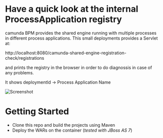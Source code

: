 # Have a quick look at the internal ProcessApplication registry

camunda BPM provides the shared engine running with multiple processes in different process applications. This small deployments provides a Servlet at:

 http://localhost:8080/camunda-shared-engine-registration-check/registrations
 
and prints the registry in the browser in order to do diagnossis in case of any problems.

It shows
 deploymentId -> Process Application Name

![Screenshot][1]

[1]: https://raw.github.com/camunda/camunda-consulting/master/snippets/camunda-shared-engine-registration-check/screenshot.png

# Getting Started

* Clone this repo and build the projects using Maven
* Deploy the  WARs on the container (*tested with JBoss AS 7*)
